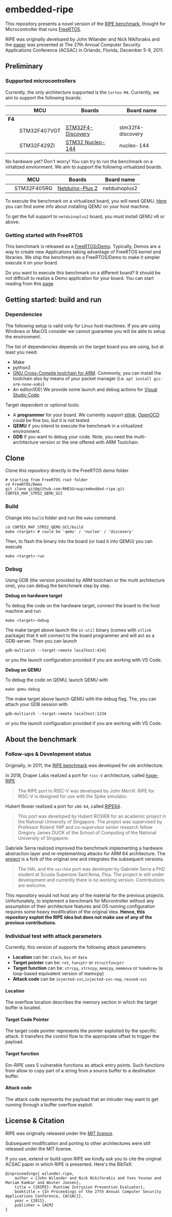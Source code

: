 # embedded-ripe

This repository presents a novel version of the [RIPE benchmark](https://github.com/johnwilander/RIPE), thought for Microcontroller that runs [FreeRTOS](https://www.freertos.org/).

RIPE was originally developed by John Wilander and Nick Nikiforakis and the [paper](papers/ripe_paper.pdf) was presented at The 27th Annual Computer Security Applications Conference (ACSAC) in Orlando, Florida, December 5-9, 2011.

## Preliminary
### Supported microcontrollers

Currently, the only architecture supported is the `Cortex-M4`. Currently, we aim to support the following boards:

&nbsp; | MCU          | Boards                                                                              | Board name
-------|--------------|-------------------------------------------------------------------------------------|---
**F4** | &nbsp;       | &nbsp;                                                                              | &nbsp;
&nbsp; | STM32F407VGT | [STM32F4-Discovery](https://www.st.com/en/evaluation-tools/stm32f4discovery.html)   | stm32f4-discovery
&nbsp; | STM32F429ZI  | [STM32 Nucleo-144](https://www.st.com/en/evaluation-tools/nucleo-f429zi.html)       | nucleo-144

No hardware yet? Don't worry! 
You can try to run the benchmark on a virtalized environment. We aim to support the following virtualized boards.

&nbsp; | MCU          | Boards                                                                              | Board name
-------|--------------|-------------------------------------------------------------------------------------|---
&nbsp; | STM32F405RG  | [Netduino-Plus 2](https://www.sparkfun.com/products/retired/11608)                  | netduinoplus2

To execute the benchmark on a virtualized board, you will need QEMU. 
[Here](https://www.freertos.org/install-and-start-qemu-emulator/) you can find some info about installing QEMU on your host machine.

To get the full support to `netduinoplus2` board, you must install QEMU v6 or above.

### Getting started with FreeRTOS 

This benchmark is released as a [FreeRTOS/Demo](https://www.freertos.org/a00102.html). Typically, Demos are a way to create new Applications taking advantage of FreeRTOS kernel and libraries. We ship the benchmark as a FreeRTOS/Demo to make it simpler execute it on your board.

Do you want to execute this benchmark on a different board? It should be not difficult to realize a Demo application for your board. You can start reading from this [page](https://www.freertos.org/a00090.html)

## Getting started: build and run
### Dependencies

The following setup is valid only for Linux host machines. If you are using Windows or MacOS consider we cannot guarantee you will be able to setup the environment.

The list of dependencies depends on the target board you are using, but at least you need:
- Make
- python3
- [GNU Cross-Compile toolchain for ARM](https://developer.arm.com/open-source/gnu-toolchain/gnu-rm/downloads). Commonly, you can install the toolchain also by means of your packet manager (i.e. `apt install gcc-arm-none-eabi`)
- An editor/IDE! We provide some launch and debug actions for [Visual Studio Code](https://code.visualstudio.com/).

Target dependent or optional tools:
- A **programmer** for your board. We currently support [stlink](https://github.com/texane/stlink). [OpenOCD](http://openocd.org/) could be fine too, but it is not tested.
- **QEMU** if you intend to execute the benchmark in a virtualized environment.
- **GDB** if you want to debug your code. Note, you need the multi-architecture version or the one offered with ARM Toolchain.

## Clone

Clone this repository directly in the FreeRTOS demo folder

```
# starting from FreeRTOS root folder
cd FreeRTOS/Demo
git clone git@github.com:RHESGroup/embedded-ripe.git CORTEX_M4F_STM32_QEMU_GCC
```

### Build

Change into `build` folder and run the `make` command.

```
cd CORTEX_M4F_STM32_QEMU_GCC/build
make <target> # could be 'qemu' / 'nucleo' / 'discovery'
```

Then, to flash the binary into the board (or load it into QEMU) you can execute

```
make <target>-run
```

### Debug

Using GDB (the version provided by ARM toolchain or the multi architecture one), you can debug the benchmark step by step.

**Debug on hardware target**

To debug the code on the hardware target, connect the board to the host machine and run

```
make <target>-debug
```

The make target above launch the `st-util` binary (comes with `stlink` package) that it will connect to the board programmer and will act as a GDB-server. Then you can launch

```
gdb-multiarch --target-remote localhost:4242
```

or you the launch configuration provided if you are working with VS Code.

**Debug on QEMU**

To debug the code on QEMU, launch QEMU with

```
make qemu-debug
```

The make target above launch QEMU with the debug flag. The, you can attach your GDB session with

```
gdb-multiarch --target-remote localhost:1234
```

or you the launch configuration provided if you are working with VS Code.

## About the benchmark

### Follow-ups & Development status

Originally, in 2011, the [RIPE benchmark](https://github.com/johnwilander/RIPE) was developed for `x86` architecture. 

In 2018, Draper Labs realized a port for `risc-V` architecture, called [hope-RIPE](https://github.com/draperlaboratory/hope-RIPE)

> The RIPE port to RISC-V was developed by John Merrill. RIPE for RISC-V is designed for use with the Spike simulator.

Hubert Rosier realized a port for `x86-64`, called [RIPE64](https://github.com/hrosier/ripe64).

> This port was developed by Hubert ROSIER for an academic project in the National University of Singapore. The project was supervised by Professor Roland YAP and co-supervisor senior research fellow Gregory James DUCK of the School of Computing of the National University of Singapore.

Gabriele Serra realized improved the benchmark implementing a hardware abstraction layer and re-implementing attacks for ARM 64 architecture. The [project](https://github.com/gabriserra/RIPE) is a fork of the original one and integrates the subsequent versions.

> The HAL and the `aarch64` port was developer by Gabriele Serra a PhD student at Scuola Superiore Sant'Anna, Pisa. The project is still under development and currently there is no working version. Contributions are welcome.

This repository would not host any of the material for the previous projects. Unfortunately, to implement a benchmark for Microntroller without any assumption of their architecture features and OS running configuration requires some heavy modification of the original idea. **Hence, this repository exploit the RIPE idea but does not make use of any of the previous contributions.**


### Individual test with attack parameters

Currently, this version of supports the following attack parameters:
- **Location** can be: `stack`, `bss` or `data`
- **Target pointer** can be: `ret`, `funcptr` or `structfuncptr`
- **Target function** can be: `strcpy`, `strncpy`, `memcpy`, `memmove` or `homebrew` (a loop-based equivalent version of memcpy)
- **Attack code** can be `injected-svc`,`injected-svc-nop`, `reused-svc`

#### Location

The overflow location describes the memory section in which the target 
buffer is located.

#### Target Code Pointer

The target code pointer represents the pointer exploited by the specific attack. It transfers the control flow to the appropriate offset to trigger the payload. 
#### Target function

Em-RIPE uses 5 vulnerable functions as attack entry points. Such functions from allow to copy part of a string from a source buffer to a destination buffer. 
#### Attack code

The attack code represents the payload that an intruder may want to get running through a buffer overflow exploit.
## License & Citation

RIPE was originally released under the [MIT licence](https://choosealicense.com/licenses/mit/). 

Subsequent modification and porting to other architectures were still released under the MIT license.

If you use, extend or build upon RIPE we kindly ask you to cite the original ACSAC paper in which RIPE is presented. Here's the BibTeX:

```
@inproceedings{ wilander.ripe,
    author = {John Wilander and Nick Nikiforakis and Yves Younan and Mariam Kamkar and Wouter Joosen},
    title = {{RIPE}: Runtime Intrusion Prevention Evaluator},
    booktitle = {In Proceedings of the 27th Annual Computer Security Applications Conference, {ACSAC}},
    year = {2011},
    publisher = {ACM}
}
```
